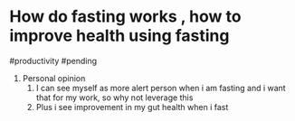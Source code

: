 # How do fasting works , how to improve health using fasting
#productivity 
#pending 
1. Personal opinion
	1. I can see myself as more alert person when i am fasting and i want that for my work, so why not leverage this 
	2. Plus i see improvement in my gut health when i fast 